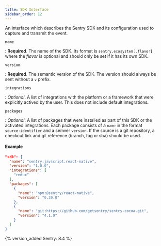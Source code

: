 ```yaml
---
title: SDK Interface
sidebar_order: 12
---
```


An interface which describes the Sentry SDK and its configuration used to
capture and transmit the event.

`name`

: **Required**. The name of the SDK. Its format is `sentry.ecosystem[.flavor]`
  where the _flavor_ is optional and should only be set if it has its own SDK.

`version`

: **Required**. The semantic version of the SDK. The version should always be
  sent without a `v` prefix.

`integrations`

: _Optional_. A list of integrations with the platform or a framework that were
  explicitly actived by the user. This does not include default integrations.

`packages`

: _Optional_. A list of packages that were installed as part of this SDK or the
  activated integrations. Each package consists of a `name` in the format
  `source:identifier` and a semver `version`. If the source is a git repository,
  a checkout link and git reference (branch, tag or sha) should be used.

#### Example

```json
"sdk": {
  "name": "sentry.javscript.react-native",
  "version": "1.0.0",
  "integrations": [
    "redux"
  ],
  "packages": [
    {
      "name": "npm:@sentry/react-native",
      "version": "0.39.0"
    },
    {
      "name": "git:https://github.com/getsentry/sentry-cocoa.git",
      "version": "4.1.0"
    }
  ]
}
```

{% version_added Sentry: 8.4 %}
